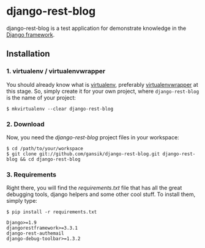 # django-rest-blog

django-rest-blog is a test application for demonstrate knowledge in the [Django framework](https://www.djangoproject.com/).

## Installation

### 1. virtualenv / virtualenvwrapper
You should already know what is [virtualenv](http://www.virtualenv.org/), preferably [virtualenvwrapper](http://www.doughellmann.com/projects/virtualenvwrapper/) at this stage. So, simply create it for your own project, where `django-rest-blog` is the name of your project:

`$ mkvirtualenv --clear django-rest-blog`

### 2. Download
Now, you need the *django-rest-blog* project files in your workspace:

    $ cd /path/to/your/workspace
    $ git clone git://github.com/gansik/django-rest-blog.git django-rest-blog && cd django-rest-blog

### 3. Requirements
Right there, you will find the *requirements.txt* file that has all the great debugging tools, django helpers and some other cool stuff. To install them, simply type:

`$ pip install -r requirements.txt`

```
Django>=1.9
djangorestframework>=3.3.1
django-rest-authemail
django-debug-toolbar>=1.3.2
```

